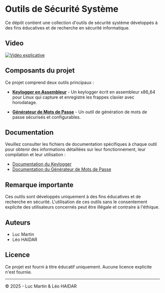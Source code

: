 # Outils de Sécurité Système

Ce dépôt contient une collection d'outils de sécurité système développés à des fins éducatives et de recherche en sécurité informatique.

## Video

[![Vidéo explicative](https://www.teachertube.com/dist/images/Default-Media-Video.png)](./video.mp4)


## Composants du projet

Ce projet comprend deux outils principaux :

- **[Keylogger en Assembleur](./keylog.md)** - Un keylogger écrit en assembleur x86_64 pour Linux qui capture et enregistre les frappes clavier avec horodatage.

- **[Générateur de Mots de Passe](./passwordgen.md)** - Un outil de génération de mots de passe sécurisés et configurables.

## Documentation

Veuillez consulter les fichiers de documentation spécifiques à chaque outil pour obtenir des informations détaillées sur leur fonctionnement, leur compilation et leur utilisation :

- [Documentation du Keylogger](./keylog.md)
- [Documentation du Générateur de Mots de Passe](./passwordgen.md)

## Remarque importante

Ces outils sont développés uniquement à des fins éducatives et de recherche en sécurité. L'utilisation de ces outils sans le consentement explicite des utilisateurs concernés peut être illégale et contraire à l'éthique.

## Auteurs

- Luc Martin
- Léo HAIDAR

## Licence

Ce projet est fourni à titre éducatif uniquement. Aucune licence explicite n'est fournie.

---

© 2025 - Luc Martin & Léo HAIDAR